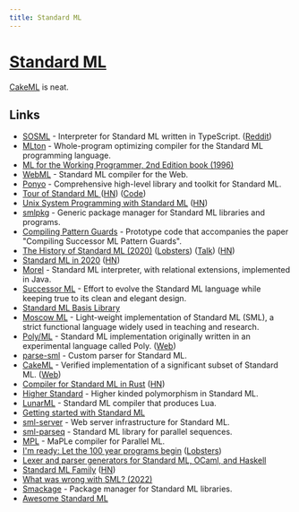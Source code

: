 ```yaml
---
title: Standard ML
---
```


# [Standard ML](https://en.wikipedia.org/wiki/Standard_ML)

[CakeML](https://cakeml.org/) is neat.

## Links

- [SOSML](https://github.com/SOSML/SOSML) - Interpreter for Standard ML written in TypeScript. ([Reddit](https://www.reddit.com/r/programming/comments/d1es7v/try_standard_ml_in_your_browser_courtesy_of/))
- [MLton](https://github.com/MLton/mlton) - Whole-program optimizing compiler for the Standard ML programming language.
- [ML for the Working Programmer, 2nd Edition book (1996)](https://www.cl.cam.ac.uk/~lp15/MLbook/pub-details.html)
- [WebML](https://github.com/KeenS/webml) - Standard ML compiler for the Web.
- [Ponyo](https://github.com/eatonphil/ponyo) - Comprehensive high-level library and toolkit for Standard ML.
- [Tour of Standard ML ](https://saityi.github.io/sml-tour/tour/00-00-welcome.html) ([HN](https://news.ycombinator.com/item?id=22180834)) ([Code](https://github.com/Saityi/a-tour-of-standard-ml))
- [Unix System Programming with Standard ML](http://www.mlton.org/References.attachments/Shipman02.pdf) ([HN](https://news.ycombinator.com/item?id=22246334))
- [smlpkg](https://github.com/diku-dk/smlpkg) - Generic package manager for Standard ML libraries and programs.
- [Compiling Pattern Guards](https://github.com/JohnReppy/compiling-pattern-guards) - Prototype code that accompanies the paper "Compiling Successor ML Pattern Guards".
- [The History of Standard ML (2020)](https://smlfamily.github.io/history/SML-history.pdf) ([Lobsters](https://lobste.rs/s/0clf32/history_standard_ml)) ([Talk](https://www.pldi21.org/prerecorded_hopl.21.html)) ([HN](https://news.ycombinator.com/item?id=27800211))
- [Standard ML in 2020](https://notes.eatonphil.com/standard-ml-in-2020.html) ([HN](https://news.ycombinator.com/item?id=24890463))
- [Morel](https://github.com/julianhyde/morel) - Standard ML interpreter, with relational extensions, implemented in Java.
- [Successor ML](https://github.com/SMLFamily/Successor-ML) - Effort to evolve the Standard ML language while keeping true to its clean and elegant design.
- [Standard ML Basis Library](https://github.com/SMLFamily/BasisLibrary)
- [Moscow ML](https://github.com/kfl/mosml) - Light-weight implementation of Standard ML (SML), a strict functional language widely used in teaching and research.
- [Poly/ML](https://github.com/polyml/polyml) - Standard ML implementation originally written in an experimental language called Poly. ([Web](https://www.polyml.org/))
- [parse-sml](https://github.com/shwestrick/parse-sml) - Custom parser for Standard ML.
- [CakeML](https://github.com/CakeML/cakeml) - Verified implementation of a significant subset of Standard ML. ([Web](https://cakeml.org/))
- [Compiler for Standard ML in Rust](https://github.com/SomewhatML/sml-compiler) ([HN](https://news.ycombinator.com/item?id=28465185))
- [Higher Standard](https://github.com/mmcqd/higher-standard) - Higher kinded polymorphism in Standard ML.
- [LunarML](https://github.com/minoki/LunarML) - Standard ML compiler that produces Lua.
- [Getting started with Standard ML](https://www.reddit.com/r/sml/comments/qyy2gs/getting_started_with_standard_ml/)
- [sml-server](https://github.com/diku-dk/sml-server) - Web server infrastructure for Standard ML.
- [sml-parseq](https://github.com/shwestrick/sml-parseq) - Standard ML library for parallel sequences.
- [MPL](https://github.com/MPLLang/mpl) - MaPLe compiler for Parallel ML.
- [I'm ready: Let the 100 year programs begin](http://len.falken.directory/p-lang/100-year-programs.txt) ([Lobsters](https://lobste.rs/s/zygrvh/i_m_ready_let_100_year_programs_begin))
- [Lexer and parser generators for Standard ML, OCaml, and Haskell](https://github.com/kcrary/cmtool)
- [Standard ML Family](https://smlfamily.github.io/) ([HN](https://news.ycombinator.com/item?id=31055564))
- [What was wrong with SML? (2022)](https://blog.plover.com/prog/haskell/sml-defects.html)
- [Smackage](https://github.com/standardml/smackage) - Package manager for Standard ML libraries.
- [Awesome Standard ML](https://github.com/i4ki/awesome-sml)